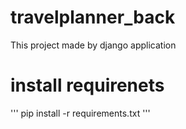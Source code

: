 # travelplanner_back

This project made by django application

# install requirenets
'''
pip install -r requirements.txt
'''
